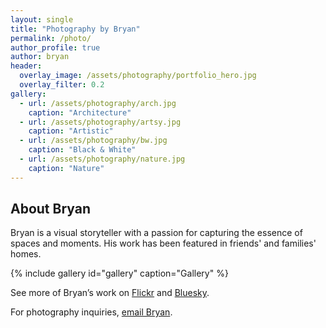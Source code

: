 ```yaml
---
layout: single
title: "Photography by Bryan"
permalink: /photo/
author_profile: true
author: bryan
header:
  overlay_image: /assets/photography/portfolio_hero.jpg
  overlay_filter: 0.2
gallery:
  - url: /assets/photography/arch.jpg
    caption: "Architecture"
  - url: /assets/photography/artsy.jpg
    caption: "Artistic"
  - url: /assets/photography/bw.jpg
    caption: "Black & White"
  - url: /assets/photography/nature.jpg
    caption: "Nature"
---
```


## About Bryan

Bryan is a visual storyteller with a passion for capturing the essence of spaces and moments. His work has been featured in friends' and families' homes.

{% include gallery id="gallery" caption="Gallery" %}

See more of Bryan’s work on [Flickr](https://flickr.com/schauebc) and [Bluesky](https://bsky.app/profile/igotsidetrackded.bsky.social).

For photography inquiries, [email Bryan](mailto:bryan@schauermayhew.com).

